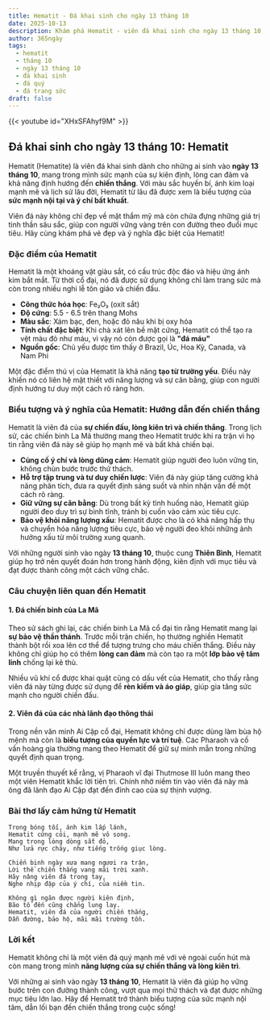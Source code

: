 ```yaml
---
title: Hematit - Đá khai sinh cho ngày 13 tháng 10
date: 2025-10-13
description: Khám phá Hematit - viên đá khai sinh cho ngày 13 tháng 10, biểu tượng của Hướng dẫn đến chiến thắng. Cùng tìm hiểu ý nghĩa sâu sắc của viên đá độc đáo này.
author: 365ngày
tags:
  - hematit
  - tháng 10
  - ngày 13 tháng 10
  - đá khai sinh
  - đá quý
  - đá trang sức
draft: false
---
```


{{< youtube id="XHxSFAhyf9M" >}}

## Đá khai sinh cho ngày 13 tháng 10: Hematit

Hematit (Hematite) là viên đá khai sinh dành cho những ai sinh vào **ngày 13 tháng 10**, mang trong mình sức mạnh của sự kiên định, lòng can đảm và khả năng định hướng đến **chiến thắng**. Với màu sắc huyền bí, ánh kim loại mạnh mẽ và lịch sử lâu đời, Hematit từ lâu đã được xem là biểu tượng của **sức mạnh nội tại và ý chí bất khuất**.

Viên đá này không chỉ đẹp về mặt thẩm mỹ mà còn chứa đựng những giá trị tinh thần sâu sắc, giúp con người vững vàng trên con đường theo đuổi mục tiêu. Hãy cùng khám phá vẻ đẹp và ý nghĩa đặc biệt của Hematit!

### Đặc điểm của Hematit

Hematit là một khoáng vật giàu sắt, có cấu trúc độc đáo và hiệu ứng ánh kim bắt mắt. Từ thời cổ đại, nó đã được sử dụng không chỉ làm trang sức mà còn trong nhiều nghi lễ tôn giáo và chiến đấu.

- **Công thức hóa học**: Fe₂O₃ (oxit sắt)
- **Độ cứng**: 5.5 - 6.5 trên thang Mohs
- **Màu sắc**: Xám bạc, đen, hoặc đỏ nâu khi bị oxy hóa
- **Tính chất đặc biệt**: Khi chà xát lên bề mặt cứng, Hematit có thể tạo ra vệt màu đỏ như máu, vì vậy nó còn được gọi là **"đá máu"**
- **Nguồn gốc**: Chủ yếu được tìm thấy ở Brazil, Úc, Hoa Kỳ, Canada, và Nam Phi

Một đặc điểm thú vị của Hematit là khả năng **tạo từ trường yếu**. Điều này khiến nó có liên hệ mật thiết với năng lượng và sự cân bằng, giúp con người định hướng tư duy một cách rõ ràng hơn.

### Biểu tượng và ý nghĩa của Hematit: Hướng dẫn đến chiến thắng

Hematit là viên đá của **sự chiến đấu, lòng kiên trì và chiến thắng**. Trong lịch sử, các chiến binh La Mã thường mang theo Hematit trước khi ra trận vì họ tin rằng viên đá này sẽ giúp họ mạnh mẽ và bất khả chiến bại.

- **Củng cố ý chí và lòng dũng cảm**: Hematit giúp người đeo luôn vững tin, không chùn bước trước thử thách.
- **Hỗ trợ tập trung và tư duy chiến lược**: Viên đá này giúp tăng cường khả năng phân tích, đưa ra quyết định sáng suốt và nhìn nhận vấn đề một cách rõ ràng.
- **Giữ vững sự cân bằng**: Dù trong bất kỳ tình huống nào, Hematit giúp người đeo duy trì sự bình tĩnh, tránh bị cuốn vào cảm xúc tiêu cực.
- **Bảo vệ khỏi năng lượng xấu**: Hematit được cho là có khả năng hấp thụ và chuyển hóa năng lượng tiêu cực, bảo vệ người đeo khỏi những ảnh hưởng xấu từ môi trường xung quanh.

Với những người sinh vào ngày **13 tháng 10**, thuộc cung **Thiên Bình**, Hematit giúp họ trở nên quyết đoán hơn trong hành động, kiên định với mục tiêu và đạt được thành công một cách vững chắc.

### Câu chuyện liên quan đến Hematit

#### 1. Đá chiến binh của La Mã

Theo sử sách ghi lại, các chiến binh La Mã cổ đại tin rằng Hematit mang lại **sự bảo vệ thần thánh**. Trước mỗi trận chiến, họ thường nghiền Hematit thành bột rồi xoa lên cơ thể để tượng trưng cho máu chiến thắng. Điều này không chỉ giúp họ có thêm **lòng can đảm** mà còn tạo ra một **lớp bảo vệ tâm linh** chống lại kẻ thù.

Nhiều vũ khí cổ được khai quật cũng có dấu vết của Hematit, cho thấy rằng viên đá này từng được sử dụng để **rèn kiếm và áo giáp**, giúp gia tăng sức mạnh cho người chiến đấu.

#### 2. Viên đá của các nhà lãnh đạo thông thái

Trong nền văn minh Ai Cập cổ đại, Hematit không chỉ được dùng làm bùa hộ mệnh mà còn là **biểu tượng của quyền lực và trí tuệ**. Các Pharaoh và cố vấn hoàng gia thường mang theo Hematit để giữ sự minh mẫn trong những quyết định quan trọng.

Một truyền thuyết kể rằng, vị Pharaoh vĩ đại Thutmose III luôn mang theo một viên Hematit khắc lời tiên tri. Chính nhờ niềm tin vào viên đá này mà ông đã lãnh đạo Ai Cập đạt đến đỉnh cao của sự thịnh vượng.

### Bài thơ lấy cảm hứng từ Hematit

```
Trong bóng tối, ánh kim lấp lánh,  
Hematit cứng cỏi, mạnh mẽ vô song.  
Mang trong lòng dòng sắt đỏ,  
Như lửa rực cháy, như tiếng trống giục lòng.  

Chiến binh ngày xưa mang ngươi ra trận,  
Lời thề chiến thắng vang mãi trời xanh.  
Hãy nâng viên đá trong tay,  
Nghe nhịp đập của ý chí, của niềm tin.  

Không gì ngăn được người kiên định,  
Bão tố đến cũng chẳng lung lay.  
Hematit, viên đá của người chiến thắng,  
Dẫn đường, bảo hộ, mãi mãi trường tồn.  
```

### Lời kết

Hematit không chỉ là một viên đá quý mạnh mẽ với vẻ ngoài cuốn hút mà còn mang trong mình **năng lượng của sự chiến thắng và lòng kiên trì**.

Với những ai sinh vào ngày **13 tháng 10**, Hematit là viên đá giúp họ vững bước trên con đường thành công, vượt qua mọi thử thách và đạt được những mục tiêu lớn lao. Hãy để Hematit trở thành biểu tượng của sức mạnh nội tâm, dẫn lối bạn đến chiến thắng trong cuộc sống!
